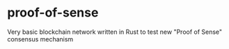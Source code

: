 # proof-of-sense
Very basic blockchain network written in Rust to test new "Proof of Sense" consensus mechanism
